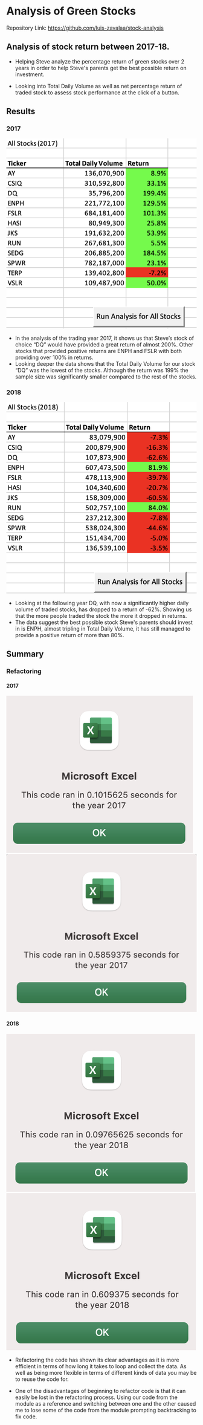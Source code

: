 # Analysis of Green Stocks

Repository Link: https://github.com/luis-zavalaa/stock-analysis

## Analysis of stock return between 2017-18. 

  - Helping Steve analyze the percentage return of green stocks over 2 years in order to help Steve's parents get the best possible return on investment. 

  - Looking into Total Daily Volume as well as net percentage return of traded stock to assess stock performance at the click of a button.

## Results

### 2017
  
 ![2017 Total Stock Return](/Resources/2017_StockReturn.png)
 
* In the analysis of the trading year 2017, it shows us that Steve’s stock of choice “DQ” would have provided a great return of almost 200%. Other stocks that provided positive returns are ENPH and FSLR with both providing over 100% in returns.
* Looking deeper the data shows that the Total Daily Volume for our stock “DQ” was the lowest of the stocks. Although the return was 199% the sample size was significantly smaller compared to the rest of the stocks.

 
### 2018

![2018 Total Stock Return](/Resources/2018_StockReturn.png)

* Looking at the following year DQ, with now a significantly higher daily volume of traded stocks, has dropped to a return of -62%. Showing us that the more people traded the stock the more it dropped in returns. 
* The data suggest the best possible stock Steve's parents should invest in is ENPH, almost tripling in Total Daily Volume, it has still managed to provide a positive return of more than 80%. 

## Summary

  ### Refactoring
  
  #### 2017
  ![2017 Time Comparison](/Resources/VBA_Challenge_2017.png) 
  ![2017 Module](/Resources/2017Module.png)
  
  #### 2018
  ![2018 Time comparison](/Resources/VBA_Challenge_2018.png)
  ![2018 Module](/Resources/2018Module.png)
  
* Refactoring the code has shown its clear advantages as it is more efficient in terms of how long it takes to loop and collect the data. As well as being more flexible in terms of different kinds of data you may be to reuse the code for.

* One of the disadvantages of beginning to refactor code is that it can easily be lost in the refactoring process. Using our code from the module as a reference and switching between one and the other caused me to lose some of the code from the module prompting backtracking to fix code. 

    
